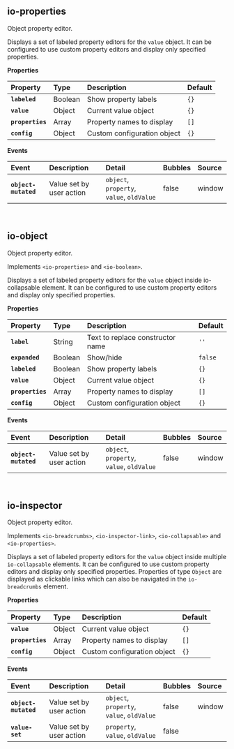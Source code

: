## io-properties ##

Object property editor.

<io-element-demo element="io-properties" properties='{"labeled": true, "value": {"number": 0.5, "string": "hello", "boolean": true, "null": null, "object": {"prop": "prop"}, "array": [1, 2, 3]}, "properties": ["number", "string", "boolean", "null", "object", "array"], "config": {"type:number": ["io-slider", {"step": 0.01}],"boolean": ["io-switch"]}}'></io-element-demo>

Displays a set of labeled property editors for the `value` object. It can be configured to use custom property editors and display only specified properties.

**Properties**

| Property | Type | Description | Default |
|:---------|:-----|:------------|:--------|
| **`labeled`**    | Boolean  | Show property labels        | `{}` |
| **`value`**      | Object   | Current value object        | `{}` |
| **`properties`** | Array    | Property names to display   | `[]` |
| **`config`**     | Object   | Custom configuration object | `{}` |

**Events**

| Event | Description | Detail | Bubbles | Source |
|:------|:------------|:-------|:--------|:-------|
| **`object-mutated`** | Value set by user action | `object`, `property`, `value`, `oldValue` | false | window |

&nbsp;

## io-object ##

Object property editor.

Implements `<io-properties>` and `<io-boolean>`.

<io-element-demo element="io-object" properties='{"expanded": true, "label": "", "labeled": true, "value": {"number": 0.5, "string": "hello", "boolean": true, "null": null, "object": {"prop": "prop"}, "array": [1, 2, 3]}, "properties": ["number", "string", "boolean", "null", "object", "array"], "config": {"type:number": ["io-slider", {"step": 0.01}], "boolean": ["io-switch"]}}'></io-element-demo>

Displays a set of labeled property editors for the `value` object inside io-collapsable element. It can be configured to use custom property editors and display only specified properties.

**Properties**

| Property | Type | Description | Default |
|:---------|:-----|:------------|:--------|
| **`label`**      | String   | Text to replace constructor name | `''` |
| **`expanded`**   | Boolean  | Show/hide                   | `false` |
| **`labeled`**    | Boolean  | Show property labels        | `{}` |
| **`value`**      | Object   | Current value object        | `{}` |
| **`properties`** | Array    | Property names to display   | `[]` |
| **`config`**     | Object   | Custom configuration object | `{}` |

**Events**

| Event | Description | Detail | Bubbles | Source |
|:------|:------------|:-------|:--------|:-------|
| **`object-mutated`** | Value set by user action | `object`, `property`, `value`, `oldValue` | false | window |

&nbsp;

## io-inspector ##

Object property editor.

Implements `<io-breadcrumbs>`, `<io-inspector-link>`, `<io-collapsable>` and `<io-properties>`.

<io-element-demo element="io-inspector" properties='{"expanded": true, "label": "", "labeled": true, "value": {"number": 0.5, "string": "hello", "boolean": true, "null": null, "object": {"prop1": "1", "prop2": "2", "prop3": {}}, "array": [0, 0.5, 1]}, "properties": ["number", "string", "boolean", "null", "object", "array"], "config": {"type:number": ["io-slider", {"step": 0.1}], "type:string": ["io-option", {"options": ["hello", "goodbye"]}], "object": ["io-properties"]}, "crumbs": []}'></io-element-demo>

Displays a set of labeled property editors for the `value` object inside multiple `io-collapsable` elements. It can be configured to use custom property editors and display only specified properties. Properties of type `Object` are displayed as clickable links which can also be navigated in the `io-breadcrumbs` element.

**Properties**

| Property | Type | Description | Default |
|:---------|:-----|:------------|:--------|
| **`value`**      | Object   | Current value object        | `{}` |
| **`properties`** | Array    | Property names to display   | `[]` |
| **`config`**     | Object   | Custom configuration object | `{}` |

**Events**

| Event | Description | Detail | Bubbles | Source |
|:------|:------------|:-------|:--------|:-------|
| **`object-mutated`** | Value set by user action | `object`, `property`, `value`, `oldValue` | false | window |
| **`value-set`** | Value set by user action | `property`, `value`, `oldValue` | false |
